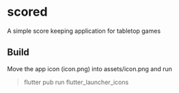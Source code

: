 # scored

A simple score keeping application for tabletop games

## Build

Move the app icon (icon.png) into assets/icon.png and run 
> flutter pub run flutter_launcher_icons

